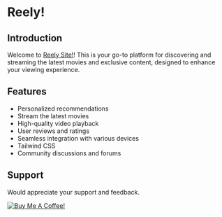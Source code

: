 # Reely!

## Introduction

Welcome to [Reely Site!](https://www.reely.site)! This is your go-to platform for discovering and streaming the latest movies and exclusive content, designed to enhance your viewing experience.

## Features

- Personalized recommendations
- Stream the latest movies
- High-quality video playback
- User reviews and ratings
- Seamless integration with various devices
- Tailwind CSS
- Community discussions and forums

## Support

Would appreciate your support and feedback.

[![Buy Me A Coffee!](https://cdn.buymeacoffee.com/buttons/default-orange.png)](https://buymeacoffee.com/vetteotp)
